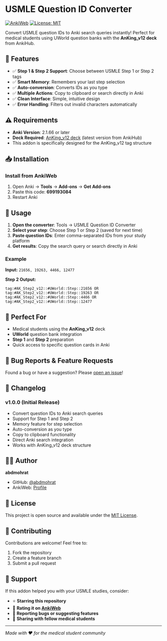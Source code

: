 # USMLE Question ID Converter

[![AnkiWeb](https://img.shields.io/badge/AnkiWeb-699193084-blue)](https://ankiweb.net/shared/info/699193084)
[![License: MIT](https://img.shields.io/badge/License-MIT-yellow.svg)](https://opensource.org/licenses/MIT)

Convert USMLE question IDs to Anki search queries instantly! Perfect for medical students using UWorld question banks with the **AnKing_v12 deck** from AnkiHub.

## 🚀 Features

- ✅ **Step 1 & Step 2 Support**: Choose between USMLE Step 1 or Step 2 tags
- ✅ **Smart Memory**: Remembers your last step selection  
- ✅ **Auto-conversion**: Converts IDs as you type
- ✅ **Multiple Actions**: Copy to clipboard or search directly in Anki
- ✅ **Clean Interface**: Simple, intuitive design
- ✅ **Error Handling**: Filters out invalid characters automatically

## ⚠️ Requirements

- **Anki Version**: 2.1.66 or later
- **Deck Required**: [AnKing_v12 deck](https://www.ankihub.net/) (latest version from AnkiHub)
- This addon is specifically designed for the AnKing_v12 tag structure

## 📥 Installation

### Install from AnkiWeb
1. Open Anki → **Tools** → **Add-ons** → **Get Add-ons**
2. Paste this code: **699193084**
3. Restart Anki

## 🔧 Usage

1. **Open the converter**: Tools → USMLE Question ID Converter
2. **Select your step**: Choose Step 1 or Step 2 (saved for next time)
3. **Paste question IDs**: Enter comma-separated IDs from your study platform
4. **Get results**: Copy the search query or search directly in Anki

### Example
**Input:** `21656, 19263, 4466, 12477`

**Step 2 Output:**
```
tag:#AK_Step2_v12::#UWorld::Step::21656 OR tag:#AK_Step2_v12::#UWorld::Step::19263 OR tag:#AK_Step2_v12::#UWorld::Step::4466 OR tag:#AK_Step2_v12::#UWorld::Step::12477
```

## 🎯 Perfect For

- Medical students using the **AnKing_v12** deck
- **UWorld** question bank integration
- **Step 1** and **Step 2** preparation
- Quick access to specific question cards in Anki

## 🐛 Bug Reports & Feature Requests

Found a bug or have a suggestion? Please [open an issue](https://github.com/abdmohrat/usmle-question-id-converter/issues)!

## 📝 Changelog

### v1.0.0 (Initial Release)
- Convert question IDs to Anki search queries
- Support for Step 1 and Step 2
- Memory feature for step selection
- Auto-conversion as you type
- Copy to clipboard functionality
- Direct Anki search integration
- Works with AnKing_v12 deck structure

## 👨‍💻 Author

**abdmohrat**
- GitHub: [@abdmohrat](https://github.com/abdmohrat)
- AnkiWeb: [Profile](https://ankiweb.net/shared/by-author/699193084)

## 📄 License

This project is open source and available under the [MIT License](LICENSE).

## 🤝 Contributing

Contributions are welcome! Feel free to:
1. Fork the repository
2. Create a feature branch
3. Submit a pull request

## 💝 Support

If this addon helped you with your USMLE studies, consider:
- ⭐ **Starring this repository**
- 📝 **Rating it on [AnkiWeb](https://ankiweb.net/shared/info/699193084)**
- 🐛 **Reporting bugs or suggesting features**
- 📢 **Sharing with fellow medical students**

---

*Made with ❤️ for the medical student community*